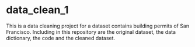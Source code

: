 # data_clean_1
This is a data cleaning project for a dataset contains building permits of San Francisco.
Including in this repository are the original dataset, the data dictionary, the code and the cleaned dataset.
